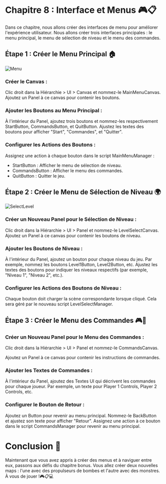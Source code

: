 # Chapitre 8 : Interface et Menus 🎮📋
Dans ce chapitre, nous allons créer des interfaces de menu pour améliorer l'expérience utilisateur. Nous allons créer trois interfaces principales : le menu principal, le menu de sélection de niveau et le menu des commandes. 

## Étape 1 : Créer le Menu Principal 🏠

![Menu](Images/Menu.png)

### Créer le Canvas :
Clic droit dans la Hiérarchie > UI > Canvas et nommez-le MainMenuCanvas.
Ajoutez un Panel à ce canvas pour contenir les boutons.

### Ajouter les Boutons au Menu Principal :
À l'intérieur du Panel, ajoutez trois boutons et nommez-les respectivement StartButton, CommandsButton, et QuitButton.
Ajustez les textes des boutons pour afficher "Start", "Commandes", et "Quitter".

### Configurer les Actions des Boutons :
Assignez une action à chaque bouton dans le script MainMenuManager :
- StartButton : Afficher le menu de sélection de niveau.
- CommandsButton : Afficher le menu des commandes.
- QuitButton : Quitter le jeu.

## Étape 2 : Créer le Menu de Sélection de Niveau 🌍

![SelectLevel](Images/SelectLevel.png)

### Créer un Nouveau Panel pour le Sélection de Niveau :
Clic droit dans la Hiérarchie > UI > Panel et nommez-le LevelSelectCanvas.
Ajoutez un Panel à ce canvas pour contenir les boutons de niveau.

### Ajouter les Boutons de Niveau :
À l'intérieur du Panel, ajoutez un bouton pour chaque niveau du jeu. Par exemple, nommez les boutons Level1Button, Level2Button, etc.
Ajustez les textes des boutons pour indiquer les niveaux respectifs (par exemple, "Niveau 1", "Niveau 2", etc.).

### Configurer les Actions des Boutons de Niveau :
Chaque bouton doit charger la scène correspondante lorsque cliqué. Cela sera géré par le nouveau script LevelSelectManager.

## Étape 3 : Créer le Menu des Commandes 🎮📝

### Créer un Nouveau Panel pour le Menu des Commandes :
Clic droit dans la Hiérarchie > UI > Panel et nommez-le CommandsCanvas.
   
Ajoutez un Panel à ce canvas pour contenir les instructions de commandes.

### Ajouter les Textes de Commandes :
À l'intérieur du Panel, ajoutez des Textes UI qui décrivent les commandes pour chaque joueur. Par exemple, un texte pour Player 1 Controls, Player 2 Controls, etc.

### Configurer le Bouton de Retour :
Ajoutez un Button pour revenir au menu principal. Nommez-le BackButton et ajustez son texte pour afficher "Retour".
Assignez une action à ce bouton dans le script CommandsManager pour revenir au menu principal.

# Conclusion 🌟

 Maintenant que vous avez appris à créer des menus et à naviguer entre eux, passons aux défis du chapitre bonus. Vous allez créer deux nouvelles maps : l'une avec des propulseurs de bombes et l'autre avec des monstres. À vous de jouer !🎮📋💻
